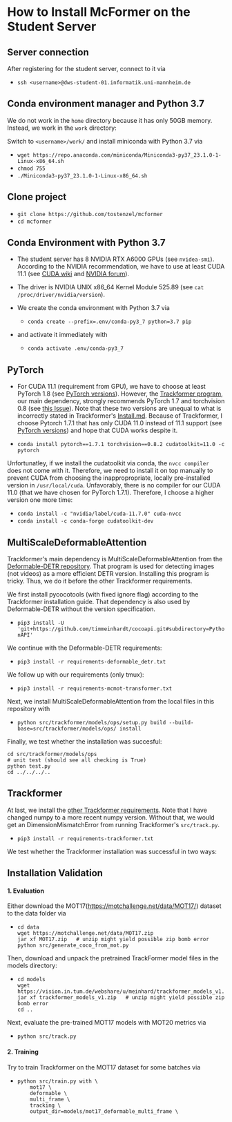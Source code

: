 # How to Install McFormer on the Student Server

## Server connection

After registering for the student server, connect to it via
- `ssh <username>@dws-student-01.informatik.uni-mannheim.de`

## Conda environment manager and Python 3.7

We do not work in the `home` directory because it has only 50GB memory. Instead, we work in the `work` directory:

Switch to `<username>/work/` and install miniconda with Python 3.7 via
- `wget https://repo.anaconda.com/miniconda/Miniconda3-py37_23.1.0-1-Linux-x86_64.sh`  
- `chmod 755`  
- `./Miniconda3-py37_23.1.0-1-Linux-x86_64.sh`

## Clone project

- `git clone https://github.com/tostenzel/mcformer`  
- `cd mcformer`

## Conda Environment with Python 3.7

- The student server has 8 NVIDIA RTX A6000 GPUs (see `nvidea-smi`). According to the NVIDIA recommendation, we have to use at least CUDA 11.1 (see [CUDA wiki](https://en.m.wikipedia.org/wiki/CUDA#GPUs_supported) and [NVIDIA forum](https://forums.developer.nvidia.com/t/rtx-a6000-cuda-compatibility/218450)).

- The driver is NVIDIA UNIX x86_64 Kernel Module  525.89 (see `cat /proc/driver/nvidia/version`).

- We create the conda environment with Python 3.7 via
    - `conda create --prefix=.env/conda-py3_7 python=3.7 pip`
- and activate it immediately with
    - `conda activate .env/conda-py3_7`

## PyTorch

- For CUDA 11.1 (requirement from GPU), we have to choose at least PyTorch 1.8 (see [PyTorch versions](https://pytorch.org/get-started/previous-versions/)). However, the [Trackformer program](https://github.com/timmeinhardt/trackformer/), our main dependency, strongly recommends PyTorch 1.7 and torchvision 0.8 (see [this Issue](https://github.com/timmeinhardt/trackformer/issues/41)). Note that these two versions are unequal to what is incorrectly stated in Trackformer's [Install.md](https://github.com/timmeinhardt/trackformer/blob/main/docs/INSTALL.md). Because of Trackformer, I choose Pytorch 1.7.1 that has only CUDA 11.0 instead of 11.1 support (see [PyTorch versions](https://pytorch.org/get-started/previous-versions/)) and hope that CUDA works despite it.

- `conda install pytorch==1.7.1 torchvision==0.8.2 cudatoolkit=11.0 -c pytorch`

Unfortunatley, if we install the cudatoolkit via conda, the `nvcc compiler` does not come with it. Therefore, we need to install it on top manually to prevent CUDA from choosing the inappropropriate, locally pre-installed version in `/usr/local/cuda`. Unfavorably, there is no compiler for our CUDA 11.0 (that we have chosen for PyTorch 1.7.1). Therefore, I choose a higher version one more time:

 - `conda install -c "nvidia/label/cuda-11.7.0" cuda-nvcc`  
 - `conda install -c conda-forge cudatoolkit-dev`

 ## MultiScaleDeformableAttention

Trackformer's main dependency is MultiScaleDeformableAttention from the [Deformable-DETR repository](https://github.com/fundamentalvision/Deformable-DETR). That program is used for detecting images (not videos) as a more efficient DETR version. Installing this program is tricky. Thus, we do it before the other Trackformer requirements.

 We first install pycocotools (with fixed ignore flag) according to the Trackformer installation guide. That dependency is also used by Deformable-DETR without the version specification.

- `pip3 install -U 'git+https://github.com/timmeinhardt/cocoapi.git#subdirectory=PythonAPI'`

We continue with the Deformable-DETR requirements:

- `pip3 install -r requirements-deformable_detr.txt`

We follow up with our requirements (only tmux):

- `pip3 install -r requirements-mcmot-transformer.txt`

Next, we install MultiScaleDeformableAttention from the local files in this repository with

- `python src/trackformer/models/ops/setup.py build --build-base=src/trackformer/models/ops/ install`

Finally, we test whether the installation was succesful:

    cd src/trackformer/models/ops
    # unit test (should see all checking is True)
    python test.py
    cd ../../../..

## Trackformer

At last, we install the [other Trackformer requirements](https://github.com/timmeinhardt/trackformer/blob/main/requirements.txt). Note that I have changed numpy to a more recent numpy version. Without that, we would get an DimensionMismatchError from running Trackformer's `src/track.py`.

- `pip3 install -r requirements-trackformer.txt`

We test whether the Trackformer installation was successful in two ways:

## Installation Validation

#### 1. Evaluation

Either download the MOT17(https://motchallenge.net/data/MOT17/) dataset to the data folder via 

-     cd data
      wget https://motchallenge.net/data/MOT17.zip
      jar xf MOT17.zip   # unzip might yield possible zip bomb error
      python src/generate_coco_from_mot.py

Then, download and unpack the pretrained TrackFormer model files in the models directory:

-     cd models
      wget https://vision.in.tum.de/webshare/u/meinhard/trackformer_models_v1.zip
      jar xf trackformer_models_v1.zip   # unzip might yield possible zip bomb error
      cd ..

Next, evaluate the pre-trained MOT17 models with MOT20 metrics via
- `python src/track.py`

#### 2. Training

Try to train Trackformer on the MOT17 dataset for some batches via

-     python src/train.py with \
          mot17 \
          deformable \
          multi_frame \
          tracking \
          output_dir=models/mot17_deformable_multi_frame \
